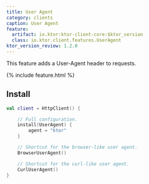 ```yaml
---
title: User Agent
category: clients
caption: User Agent
feature:
  artifact: io.ktor:ktor-client-core:$ktor_version
  class: io.ktor.client.features.UserAgent
ktor_version_review: 1.2.0
---
```


This feature adds a User-Agent header to requests.

{% include feature.html %}

## Install

```kotlin
val client = HttpClient() {

    // Full configuration.
    install(UserAgent) {
        agent = "ktor"
    }

    // Shortcut for the browser-like user agent.
    BrowserUserAgent()

    // Shortcut for the curl-like user agent.
    CurlUserAgent()
}

```
